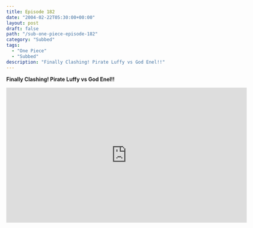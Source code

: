 ```yaml
---
title: Episode 182
date: "2004-02-22T05:30:00+00:00"
layout: post
draft: false
path: "/sub-one-piece-episode-182"
category: "Subbed"
tags:
  - "One Piece"
  - "Subbed"
description: "Finally Clashing! Pirate Luffy vs God Enel!!"
---
```


**Finally Clashing! Pirate Luffy vs God Enel!!**

<iframe width="640" height="360" src="https://www.rapidvideo.com/e/FXQGHHYEVI" frameborder="0" marginwidth=0 marginheight=0 scrolling=no allowfullscreen></iframe>

